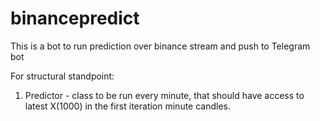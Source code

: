 # binancepredict
This is a bot to run prediction over binance stream and push to Telegram bot

For structural standpoint:

1. Predictor - class to be run every minute, that should have access to latest X(1000) in the first iteration minute candles.

